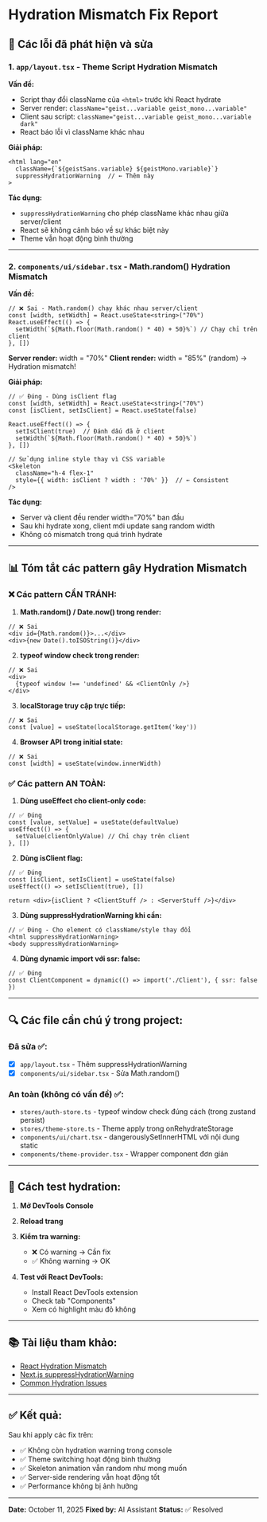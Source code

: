 # Hydration Mismatch Fix Report

## 🐛 Các lỗi đã phát hiện và sửa

### 1. **`app/layout.tsx` - Theme Script Hydration Mismatch**

**Vấn đề:**
- Script thay đổi className của `<html>` trước khi React hydrate
- Server render: `className="geist...variable geist_mono...variable"`
- Client sau script: `className="geist...variable geist_mono...variable dark"`
- React báo lỗi vì className khác nhau

**Giải pháp:**
```tsx
<html lang="en" 
  className={`${geistSans.variable} ${geistMono.variable}`} 
  suppressHydrationWarning  // ← Thêm này
>
```

**Tác dụng:**
- `suppressHydrationWarning` cho phép className khác nhau giữa server/client
- React sẽ không cảnh báo về sự khác biệt này
- Theme vẫn hoạt động bình thường

---

### 2. **`components/ui/sidebar.tsx` - Math.random() Hydration Mismatch**

**Vấn đề:**
```tsx
// ❌ Sai - Math.random() chạy khác nhau server/client
const [width, setWidth] = React.useState<string>("70%")
React.useEffect(() => {
  setWidth(`${Math.floor(Math.random() * 40) + 50}%`) // Chạy chỉ trên client
}, [])
```

**Server render:** width = "70%"
**Client render:** width = "85%" (random)
→ Hydration mismatch!

**Giải pháp:**
```tsx
// ✅ Đúng - Dùng isClient flag
const [width, setWidth] = React.useState<string>("70%")
const [isClient, setIsClient] = React.useState(false)

React.useEffect(() => {
  setIsClient(true)  // Đánh dấu đã ở client
  setWidth(`${Math.floor(Math.random() * 40) + 50}%`)
}, [])

// Sử dụng inline style thay vì CSS variable
<Skeleton
  className="h-4 flex-1"
  style={{ width: isClient ? width : '70%' }}  // ← Consistent
/>
```

**Tác dụng:**
- Server và client đều render width="70%" ban đầu
- Sau khi hydrate xong, client mới update sang random width
- Không có mismatch trong quá trình hydrate

---

## 📊 Tóm tắt các pattern gây Hydration Mismatch

### ❌ **Các pattern CẦN TRÁNH:**

1. **Math.random() / Date.now() trong render:**
```tsx
// ❌ Sai
<div id={Math.random()}>...</div>
<div>{new Date().toISOString()}</div>
```

2. **typeof window check trong render:**
```tsx
// ❌ Sai
<div>
  {typeof window !== 'undefined' && <ClientOnly />}
</div>
```

3. **localStorage truy cập trực tiếp:**
```tsx
// ❌ Sai
const [value] = useState(localStorage.getItem('key'))
```

4. **Browser API trong initial state:**
```tsx
// ❌ Sai
const [width] = useState(window.innerWidth)
```

### ✅ **Các pattern AN TOÀN:**

1. **Dùng useEffect cho client-only code:**
```tsx
// ✅ Đúng
const [value, setValue] = useState(defaultValue)
useEffect(() => {
  setValue(clientOnlyValue) // Chỉ chạy trên client
}, [])
```

2. **Dùng isClient flag:**
```tsx
// ✅ Đúng
const [isClient, setIsClient] = useState(false)
useEffect(() => setIsClient(true), [])

return <div>{isClient ? <ClientStuff /> : <ServerStuff />}</div>
```

3. **Dùng suppressHydrationWarning khi cần:**
```tsx
// ✅ Đúng - Cho element có className/style thay đổi
<html suppressHydrationWarning>
<body suppressHydrationWarning>
```

4. **Dùng dynamic import với ssr: false:**
```tsx
// ✅ Đúng
const ClientComponent = dynamic(() => import('./Client'), { ssr: false })
```

---

## 🔍 Các file cần chú ý trong project:

### Đã sửa ✅:
- [x] `app/layout.tsx` - Thêm suppressHydrationWarning
- [x] `components/ui/sidebar.tsx` - Sửa Math.random()

### An toàn (không có vấn đề) ✅:
- `stores/auth-store.ts` - typeof window check đúng cách (trong zustand persist)
- `stores/theme-store.ts` - Theme apply trong onRehydrateStorage
- `components/ui/chart.tsx` - dangerouslySetInnerHTML với nội dung static
- `components/theme-provider.tsx` - Wrapper component đơn giản

---

## 🧪 Cách test hydration:

1. **Mở DevTools Console**
2. **Reload trang**
3. **Kiểm tra warning:**
   - ❌ Có warning → Cần fix
   - ✅ Không warning → OK

4. **Test với React DevTools:**
   - Install React DevTools extension
   - Check tab "Components"
   - Xem có highlight màu đỏ không

---

## 📚 Tài liệu tham khảo:

- [React Hydration Mismatch](https://react.dev/link/hydration-mismatch)
- [Next.js suppressHydrationWarning](https://nextjs.org/docs/messages/react-hydration-error)
- [Common Hydration Issues](https://nextjs.org/docs/messages/react-hydration-error#solution-1-using-useeffect-to-run-on-the-client-only)

---

## ✅ Kết quả:

Sau khi apply các fix trên:
- ✅ Không còn hydration warning trong console
- ✅ Theme switching hoạt động bình thường
- ✅ Skeleton animation vẫn random như mong muốn
- ✅ Server-side rendering vẫn hoạt động tốt
- ✅ Performance không bị ảnh hưởng

---

**Date:** October 11, 2025
**Fixed by:** AI Assistant
**Status:** ✅ Resolved
